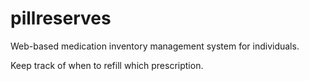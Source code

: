 # pillreserves

Web-based medication inventory management system for individuals.

Keep track of when to refill which prescription.
